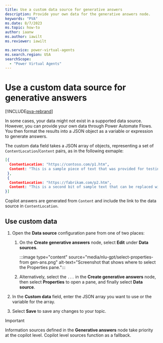 ```yaml
---
title: Use a custom data source for generative answers
description: Provide your own data for the generative answers node.
keywords: "PVA"
ms.date: 8/7/2023
ms.topic: how-to
author: iaanw
ms.author: iawilt
ms.reviewer: iawilt

ms.service: power-virtual-agents
ms.search.region: USA
searchScope:
  - "Power Virtual Agents"
---
```


# Use a custom data source for generative answers

[!INCLUDE[pva-rebrand](includes/pva-rebrand.md)]

In some cases, your data might not exist in a supported data source. However, you can provide your own data through Power Automate Flows. You then format the results into a JSON object  as a variable or expression to generate answers.

The custom data field takes a JSON array of objects, representing a set of `ContentLocation`/`Content` pairs, as in the following exmaple:

```JSON
[{
  ContentLocation: "https://contoso.com/p1.htm",
  Content: "This is a sample piece of text that was provided for testing purposes, to be replaced with content of your choice"
 },
 {
  ContentLocation: "https://fabrikam.com/p2.htm",
  Content: "This is a second bit of sample text that can be replaced with content of your choice"
}]
```

Copilot answers are generated from `Content` and include the link to the data source in `ContentLocation`.

## Use custom data

1. Open the **Data source** configuration pane from one of two places:

   1. On the **Create generative answers** node, select **Edit** under **Data sources**.

      :::image type="content" source="media/nlu-gpt/select-properties-from gen-ans.png" alt-text="Screenshot that shows where to select the Properties pane.":::

   1. Alternatively, select the `...` in the **Create generative answers** node, then select **Properties** to open a pane, and finally select **Data source**.

1. In the **Custom data** field, enter the JSON array you want to use or the variable for the array.

1. Select **Save** to save any changes to your topic.

> [!IMPORTANT]
> Information sources defined in the **Generative answers** node take priority at the copilot level. Copilot level sources function as a fallback.
